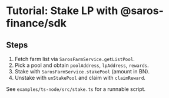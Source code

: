 # Tutorial: Stake LP with @saros-finance/sdk

## Steps
1. Fetch farm list via `SarosFarmService.getListPool`.
2. Pick a pool and obtain `poolAddress`, `lpAddress`, `rewards`.
3. Stake with `SarosFarmService.stakePool` (amount in BN).
4. Unstake with `unStakePool` and claim with `claimReward`.

See `examples/ts-node/src/stake.ts` for a runnable script.
